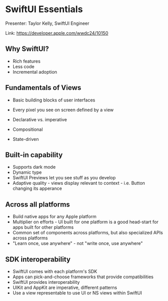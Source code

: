 # SwiftUI Essentials

Presenter: Taylor Kelly, SwiftUI Engineer

Link: https://developer.apple.com/wwdc24/10150

## Why SwiftUI?

- Rich features
- Less code
- Incremental adoption

## Fundamentals of Views

- Basic building blocks of user interfaces
- Every pixel you see on screen defined by a view

- Declarative vs. imperative
- Compositional
- State-driven

## Built-in capability

- Supports dark mode
- Dynamic type
- SwiftUI Previews let you see stuff as you develop
- Adaptive quality - views display relevant to context - i.e. Button changing its apperance

## Across all platforms

- Build native apps for any Apple platform
- Multiplier on efforts - UI built for one platform is a good head-start for apps built for other platforms
- Common set of components across platforms, but also specialized APIs across platforms
- "Learn once, use anywhere" - not "write once, use anywhere"

## SDK interoperability

- SwiftUI comes with each platform's SDK
- Apps can pick-and-choose frameworks that provide compatibilities
- SwiftUI provides interoperability
- UIKit and AppKit are imperative, different patterns
- Use a view representable to use UI or NS views within SwiftUI
